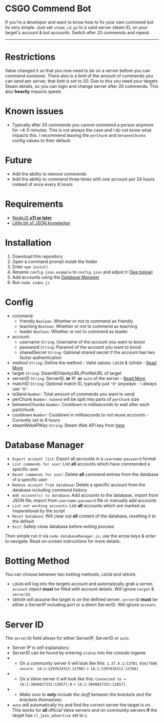 # CSGO Commend Bot
If you're a developer and want to know how to fix your own commend bot its very simple. Just set `steam_id_gs` to a valid server steam ID, on your target's account & bot accounts. Switch after 20 commends and repeat.

---

# Restrictions
Valve changed it so that you now need to *be* on a server before you can commend someone. There also is a limit of the amount of commends you can send per server, that limit is set to 20. Due to this you need your targets Steam details, so you can login and change server after 20 commends. This also **heavily** impacts speed.

# Known issues
- Typically after 20 commends you cannot commend a person anymore for ~4-5 minutes. This is not always the case and I do not know what impacts this. I recommend leaving the `perChunk` and `betweenChunks` config values to their default.

# Future
- Add the ability to remove commends
- Add the ability to commend three times with one account per 24 hours instead of once every 8 hours

# Requirements
- [NodeJS **v11 or later**](https://nodejs.org/)
- [Little bit of JSON knowledge](https://www.json.org/)

# Installation
1. Download this repository
2. Open a command prompt *inside* the folder
3. Enter `npm install`
4. Rename `config.json.example` to `config.json` and adjust it ([See below](#config))
5. Add accounts using the [Database Manager](#database-manager)
6. Run `node index.js`

# Config
- commend:
  - friendly `Boolean`: Whether or not to commend as friendly
  - teaching `Boolean`: Whether or not to commend as teaching
  - leader `Boolean`: Whether or not to commend as leader
- account:
  - username `String`: Username of the account you want to boost
  - password `String`: Pasword of the account you want to boost
  - sharedSecret `String`: Optional shared secret if the account has two factor authentication
- method `String`: Define the method - Valid values: `LOGIN` & `SERVER` - [Read More](#botting-method)
- target `String`: SteamID/VanityURL/ProfileURL of target
- serverID `String`: ServerID, **or** IP, **or** `auto` of the server - [Read More](#server-id)
- matchID `String`: Optional match ID, typically just `"0"` anyways - I always use `"0"`.
- toSend `Number`: Total amount of commends you want to send
- perChunk `Number`: `toSend` will be split into parts of `perChunk` size
- betweenChunks `Number`: Cooldown in milliseconds to wait after each part/chunk
- cooldown `Number`: Cooldown in milliseconds to not reuse accounts - Currently set to 8 hours
- steamWebAPIKey `String`: Steam Web API key from [here](https://steamcommunity.com/dev/apikey)

# Database Manager
- `Export account list`: Export all accounts in a `username:password` format
- `List commends for user`: List **all** accounts which have commended a specific user
- `Reset commends for user`: Delete **all** commend entries from the database of a specific user
- `Remove account from database`: Delete a specific account from the database including commend history
- `Add account(s) to database`: Add accounts to the database, import from JSON file, import from `username:password` file or manually add accounts
- `List not working accounts`: List **all** accounts which are marked as inoperational by the script
- `Reset Database`: Will clear out **all** content of the database, resetting it to the default
- `Exit`: Safely close database before exiting process

Then simple run it via `node databaseManager.js`, use the arrow keys & enter to navigate. Read on-screen instructions for more details.

# Botting Method
You can choose between two botting methods, `LOGIN` and `SERVER`.

- `LOGIN` will log into the targets account and automatically grab a server. `account` object **must** be filled with account details. Will ignore `target` & `serverID`.
- `SERVER` will assume the target is on the defined server. `serverID` **must** be either a ServerIP including port or a direct ServerID. Will ignore `account`.

# Server ID
The `serverID` field allows for either ServerIP, ServerID or `auto`.

- Server IP is self explanatory.
- ServerID can be found by entering `status` into the console ingame.
- - On a community server it will look like this: `1.37.0.1/13701 934/7508 secure  [A:1:1297634312:12708]` > `[A:1:1297634312:12708]`.
- - On a Valve server it will look like this: `Connected to =[A:1:3849827331:12657]:0` > `[A:1:3849827331:12657]`.
- - *Make sure to **only** include the stuff between the brackets and the brackets themselves.*
- `auto` will automatically try and find the correct server the target is on. This works for **all** official Valve servers and on community servers **if** the target has `cl_join_advertise` set to `2`.

